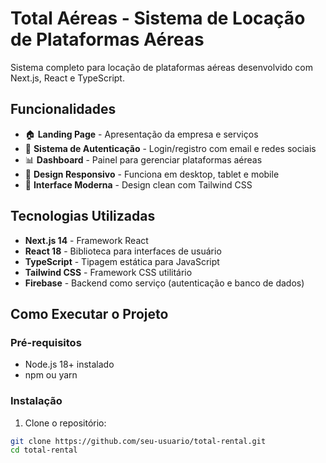 # Total Aéreas - Sistema de Locação de Plataformas Aéreas

Sistema completo para locação de plataformas aéreas desenvolvido com Next.js, React e TypeScript.

## Funcionalidades

- 🏠 **Landing Page** - Apresentação da empresa e serviços
- 🔐 **Sistema de Autenticação** - Login/registro com email e redes sociais
- 📊 **Dashboard** - Painel para gerenciar plataformas aéreas
- 📱 **Design Responsivo** - Funciona em desktop, tablet e mobile
- 🎨 **Interface Moderna** - Design clean com Tailwind CSS

## Tecnologias Utilizadas

- **Next.js 14** - Framework React
- **React 18** - Biblioteca para interfaces de usuário
- **TypeScript** - Tipagem estática para JavaScript
- **Tailwind CSS** - Framework CSS utilitário
- **Firebase** - Backend como serviço (autenticação e banco de dados)

## Como Executar o Projeto

### Pré-requisitos

- Node.js 18+ instalado
- npm ou yarn

### Instalação

1. Clone o repositório:
```bash
git clone https://github.com/seu-usuario/total-rental.git
cd total-rental
